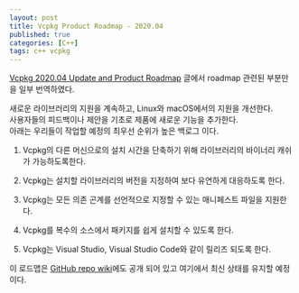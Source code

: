 ```yaml
---
layout: post
title: Vcpkg Product Roadmap - 2020.04
published: true
categories: [C++]
tags: c++ vcpkg
---
```

[Vcpkg 2020.04 Update and Product Roadmap](https://devblogs.microsoft.com/cppblog/vcpkg-2020-04-update-and-product-roadmap/ )  글에서 roadmap 관련된 부분만을 일부 번역하였다.  
  
새로운 라이브러리의 지원을 계속하고, Linux와 macOS에서의 지원을 개선한다.  
사용자들의 피드백이나 제안을 기초로 제품에 새로운 기능을 추가한다.  
아래는 우리들이 작업할 예정의 최우선 순위가 높은 백로그 이다.  
  
1. Vcpkg의 다른 머신으로의 설치 시간을 단축하기 위해 라이브러리의 바이너리 캐쉬가 가능하도록한다.  
  
2. Vcpkg는 설치할 라이브러리의 버전을 지정하여 보다 유연하게 대응하도록 한다.  
  
3. Vcpkg는 모든 의존 곤계를 선언적으로 지정할 수 있는 매니페스트 파일을 지원한다.  
  
4. Vcpkg를 복수의 소스에서 패키지를 쉽게 설치할 수 있도록 한다.   
  
5. Vcpkg는 Visual Studio, Visual Studio Code와 같이 릴리즈 되도록 한다.  
  
  
이 로드맵은 [GitHub repo wiki](https://github.com/microsoft/vcpkg/wiki/Roadmap)에도 공개 되어 있고 여기에서 최신 상태를 유지할 예정이다.
  

